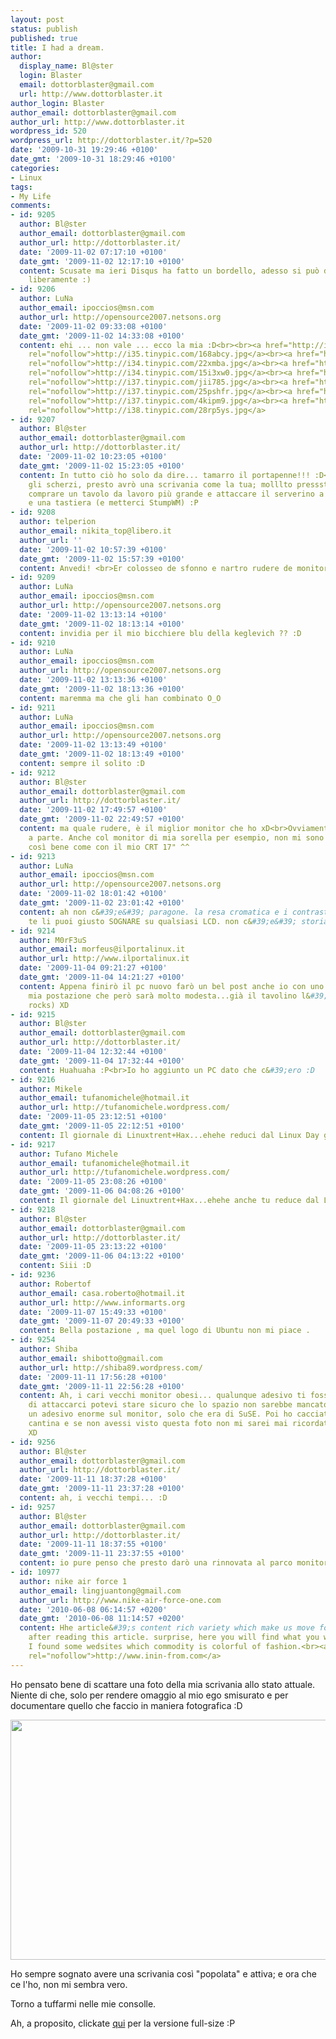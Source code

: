 ```yaml
---
layout: post
status: publish
published: true
title: I had a dream.
author:
  display_name: Bl@ster
  login: Blaster
  email: dottorblaster@gmail.com
  url: http://www.dottorblaster.it
author_login: Blaster
author_email: dottorblaster@gmail.com
author_url: http://www.dottorblaster.it
wordpress_id: 520
wordpress_url: http://dottorblaster.it/?p=520
date: '2009-10-31 19:29:46 +0100'
date_gmt: '2009-10-31 18:29:46 +0100'
categories:
- Linux
tags:
- My Life
comments:
- id: 9205
  author: Bl@ster
  author_email: dottorblaster@gmail.com
  author_url: http://dottorblaster.it/
  date: '2009-11-02 07:17:10 +0100'
  date_gmt: '2009-11-02 12:17:10 +0100'
  content: Scusate ma ieri Disqus ha fatto un bordello, adesso si può di nuovo commentare
    liberamente :)
- id: 9206
  author: LuNa
  author_email: ipoccios@msn.com
  author_url: http://opensource2007.netsons.org
  date: '2009-11-02 09:33:08 +0100'
  date_gmt: '2009-11-02 14:33:08 +0100'
  content: ehi ... non vale ... ecco la mia :D<br><br><a href="http://i35.tinypic.com/168abcy.jpg"
    rel="nofollow">http://i35.tinypic.com/168abcy.jpg</a><br><a href="http://i34.tinypic.com/22xmba.jpg"
    rel="nofollow">http://i34.tinypic.com/22xmba.jpg</a><br><a href="http://i34.tinypic.com/15i3xw0.jpg"
    rel="nofollow">http://i34.tinypic.com/15i3xw0.jpg</a><br><a href="http://i37.tinypic.com/jii785.jpg"
    rel="nofollow">http://i37.tinypic.com/jii785.jpg</a><br><a href="http://i37.tinypic.com/25pshfr.jpg"
    rel="nofollow">http://i37.tinypic.com/25pshfr.jpg</a><br><a href="http://i37.tinypic.com/4kipm9.jpg"
    rel="nofollow">http://i37.tinypic.com/4kipm9.jpg</a><br><a href="http://i38.tinypic.com/28rp5ys.jpg"
    rel="nofollow">http://i38.tinypic.com/28rp5ys.jpg</a>
- id: 9207
  author: Bl@ster
  author_email: dottorblaster@gmail.com
  author_url: http://dottorblaster.it/
  date: '2009-11-02 10:23:05 +0100'
  date_gmt: '2009-11-02 15:23:05 +0100'
  content: In tutto ciò ho solo da dire... tamarro il portapenne!!! :D<br>A parte
    gli scherzi, presto avrò una scrivania come la tua; molllto presssto. Basta solo
    comprare un tavolo da lavoro più grande e attaccare il serverino a un monitor
    e una tastiera (e metterci StumpWM) :P
- id: 9208
  author: telperion
  author_email: nikita_top@libero.it
  author_url: ''
  date: '2009-11-02 10:57:39 +0100'
  date_gmt: '2009-11-02 15:57:39 +0100'
  content: Anvedi! <br>Er colosseo de sfonno e nartro rudere de monitor ...<br>LOL
- id: 9209
  author: LuNa
  author_email: ipoccios@msn.com
  author_url: http://opensource2007.netsons.org
  date: '2009-11-02 13:13:14 +0100'
  date_gmt: '2009-11-02 18:13:14 +0100'
  content: invidia per il mio bicchiere blu della keglevich ?? :D
- id: 9210
  author: LuNa
  author_email: ipoccios@msn.com
  author_url: http://opensource2007.netsons.org
  date: '2009-11-02 13:13:36 +0100'
  date_gmt: '2009-11-02 18:13:36 +0100'
  content: maremma ma che gli han combinato O_O
- id: 9211
  author: LuNa
  author_email: ipoccios@msn.com
  author_url: http://opensource2007.netsons.org
  date: '2009-11-02 13:13:49 +0100'
  date_gmt: '2009-11-02 18:13:49 +0100'
  content: sempre il solito :D
- id: 9212
  author: Bl@ster
  author_email: dottorblaster@gmail.com
  author_url: http://dottorblaster.it/
  date: '2009-11-02 17:49:57 +0100'
  date_gmt: '2009-11-02 22:49:57 +0100'
  content: ma quale rudere, è il miglior monitor che ho xD<br>Ovviamente LCD del laptop
    a parte. Anche col monitor di mia sorella per esempio, non mi sono mai trovato
    così bene come con il mio CRT 17" ^^
- id: 9213
  author: LuNa
  author_email: ipoccios@msn.com
  author_url: http://opensource2007.netsons.org
  date: '2009-11-02 18:01:42 +0100'
  date_gmt: '2009-11-02 23:01:42 +0100'
  content: ah non c&#39;e&#39; paragone. la resa cromatica e i contrasti di un CRT
    te li puoi giusto SOGNARE su qualsiasi LCD. non c&#39;e&#39; storia
- id: 9214
  author: M0rF3uS
  author_email: morfeus@ilportalinux.it
  author_url: http://www.ilportalinux.it
  date: '2009-11-04 09:21:27 +0100'
  date_gmt: '2009-11-04 14:21:27 +0100'
  content: Appena finirò il pc nuovo farò un bel post anche io con uno shot della
    mia postazione che però sarà molto modesta...già il tavolino l&#39;ho preso (ikea
    rocks) XD
- id: 9215
  author: Bl@ster
  author_email: dottorblaster@gmail.com
  author_url: http://dottorblaster.it/
  date: '2009-11-04 12:32:44 +0100'
  date_gmt: '2009-11-04 17:32:44 +0100'
  content: Huahuaha :P<br>Io ho aggiunto un PC dato che c&#39;ero :D
- id: 9216
  author: Mikele
  author_email: tufanomichele@hotmail.it
  author_url: http://tufanomichele.wordpress.com/
  date: '2009-11-05 23:12:51 +0100'
  date_gmt: '2009-11-05 22:12:51 +0100'
  content: Il giornale di Linuxtrent+Hax...ehehe reduci dal Linux Day giusto? xD
- id: 9217
  author: Tufano Michele
  author_email: tufanomichele@hotmail.it
  author_url: http://tufanomichele.wordpress.com/
  date: '2009-11-05 23:08:26 +0100'
  date_gmt: '2009-11-06 04:08:26 +0100'
  content: Il giornale del Linuxtrent+Hax...ehehe anche tu reduce dal Linux Day?
- id: 9218
  author: Bl@ster
  author_email: dottorblaster@gmail.com
  author_url: http://dottorblaster.it/
  date: '2009-11-05 23:13:22 +0100'
  date_gmt: '2009-11-06 04:13:22 +0100'
  content: Siii :D
- id: 9236
  author: Robertof
  author_email: casa.roberto@hotmail.it
  author_url: http://www.informarts.org
  date: '2009-11-07 15:49:33 +0100'
  date_gmt: '2009-11-07 20:49:33 +0100'
  content: Bella postazione , ma quel logo di Ubuntu non mi piace .
- id: 9254
  author: Shiba
  author_email: shibotto@gmail.com
  author_url: http://shiba89.wordpress.com/
  date: '2009-11-11 17:56:28 +0100'
  date_gmt: '2009-11-11 22:56:28 +0100'
  content: Ah, i cari vecchi monitor obesi... qualunque adesivo ti fosse venuta voglia
    di attaccarci potevi stare sicuro che lo spazio non sarebbe mancato! Avevo anch&#39;io
    un adesivo enorme sul monitor, solo che era di SuSE. Poi ho cacciato tutto in
    cantina e se non avessi visto questa foto non mi sarei mai ricordato di averlo.
    XD
- id: 9256
  author: Bl@ster
  author_email: dottorblaster@gmail.com
  author_url: http://dottorblaster.it/
  date: '2009-11-11 18:37:28 +0100'
  date_gmt: '2009-11-11 23:37:28 +0100'
  content: ah, i vecchi tempi... :D
- id: 9257
  author: Bl@ster
  author_email: dottorblaster@gmail.com
  author_url: http://dottorblaster.it/
  date: '2009-11-11 18:37:55 +0100'
  date_gmt: '2009-11-11 23:37:55 +0100'
  content: io pure penso che presto darò una rinnovata al parco monitor. :)
- id: 10977
  author: nike air force 1
  author_email: lingjuantong@gmail.com
  author_url: http://www.nike-air-force-one.com
  date: '2010-06-08 06:14:57 +0200'
  date_gmt: '2010-06-08 11:14:57 +0200'
  content: Hhe article&#39;s content rich variety which make us move for our mood
    after reading this article. surprise, here you will find what you want! Recently,
    I found some wedsites which commodity is colorful of fashion.<br><a href="http://www.inin-from.com"
    rel="nofollow">http://www.inin-from.com</a>
---
```

<p>Ho pensato bene di scattare una foto della mia scrivania allo stato attuale. Niente di che, solo per rendere omaggio al mio ego smisurato e per documentare quello che faccio in maniera fotografica :D</p>
<p style="text-align: center;"><img class="alignnone" src="http://i36.tinypic.com/28inhb7.jpg" alt="" width="506" height="384" /></p>
<p>Ho sempre sognato avere una scrivania così "popolata" e attiva; e ora che ce l'ho, non mi sembra vero.</p>
<p>Torno a tuffarmi nelle mie consolle.</p>
<p>Ah, a proposito, clickate <a href="http://i38.tinypic.com/2py5g80.jpg">qui</a> per la versione full-size :P</p>
